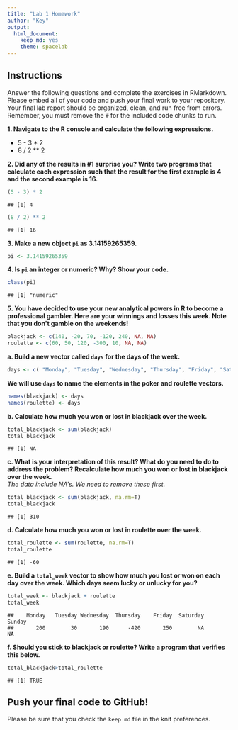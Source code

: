 ```yaml
---
title: "Lab 1 Homework"
author: "Key"
output:
  html_document: 
    keep_md: yes
    theme: spacelab
---
```


## Instructions
Answer the following questions and complete the exercises in RMarkdown. Please embed all of your code and push your final work to your repository. Your final lab report should be organized, clean, and run free from errors. Remember, you must remove the `#` for the included code chunks to run.  

**1. Navigate to the R console and calculate the following expressions.**  
  + 5 - 3 * 2  
  + 8 / 2 ** 2  
  
**2. Did any of the results in #1 surprise you? Write two programs that calculate each expression such that the result for the first example is 4 and the second example is 16.**  

```r
(5 - 3) * 2
```

```
## [1] 4
```


```r
(8 / 2) ** 2  
```

```
## [1] 16
```

**3. Make a new object `pi` as 3.14159265359.** 

```r
pi <- 3.14159265359
```

**4. Is `pi` an integer or numeric? Why? Show your code.**  

```r
class(pi)
```

```
## [1] "numeric"
```

**5. You have decided to use your new analytical powers in R to become a professional gambler. Here are your winnings and losses this week. Note that you don't gamble on the weekends!**  

```r
blackjack <- c(140, -20, 70, -120, 240, NA, NA)
roulette <- c(60, 50, 120, -300, 10, NA, NA)
```

**a. Build a new vector called `days` for the days of the week.** 

```r
days <- c( "Monday", "Tuesday", "Wednesday", "Thursday", "Friday", "Saturday", "Sunday")
```

**We will use `days` to name the elements in the poker and roulette vectors.**

```r
names(blackjack) <- days
names(roulette) <- days
```

**b. Calculate how much you won or lost in blackjack over the week.**  

```r
total_blackjack <- sum(blackjack)
total_blackjack
```

```
## [1] NA
```

**c. What is your interpretation of this result? What do you need to do to address the problem? Recalculate how much you won or lost in blackjack over the week.**  
_The data include NA's. We need to remove these first._  


```r
total_blackjack <- sum(blackjack, na.rm=T)
total_blackjack
```

```
## [1] 310
```

**d. Calculate how much you won or lost in roulette over the week.**  

```r
total_roulette <- sum(roulette, na.rm=T)
total_roulette
```

```
## [1] -60
```

**e. Build a `total_week` vector to show how much you lost or won on each day over the week. Which days seem lucky or unlucky for you?**

```r
total_week <- blackjack + roulette
total_week
```

```
##    Monday   Tuesday Wednesday  Thursday    Friday  Saturday    Sunday 
##       200        30       190      -420       250        NA        NA
```

**f. Should you stick to blackjack or roulette? Write a program that verifies this below.**  

```r
total_blackjack>total_roulette
```

```
## [1] TRUE
```

## Push your final code to GitHub!
Please be sure that you check the `keep md` file in the knit preferences.  
